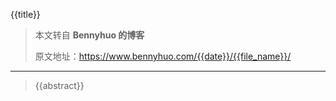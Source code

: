 
{{title}}

>本文转自 **Bennyhuo 的博客**
>
>原文地址：https://www.bennyhuo.com/{{date}}/{{file_name}}/

---

> {{abstract}} 
